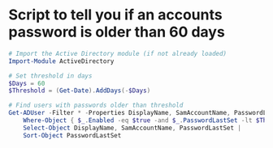 # Script to tell you if an accounts password is older than 60 days

```powershell
# Import the Active Directory module (if not already loaded)
Import-Module ActiveDirectory

# Set threshold in days
$Days = 60
$Threshold = (Get-Date).AddDays(-$Days)

# Find users with passwords older than threshold
Get-ADUser -Filter * -Properties DisplayName, SamAccountName, PasswordLastSet, Enabled |
    Where-Object { $_.Enabled -eq $true -and $_.PasswordLastSet -lt $Threshold } |
    Select-Object DisplayName, SamAccountName, PasswordLastSet |
    Sort-Object PasswordLastSet
```
